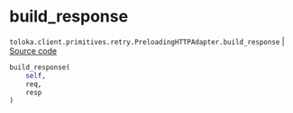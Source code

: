 # build_response
`toloka.client.primitives.retry.PreloadingHTTPAdapter.build_response` | [Source code](https://github.com/Toloka/toloka-kit/blob/v0.1.24/src/client/primitives/retry.py#L112)

```python
build_response(
    self,
    req,
    resp
)
```

